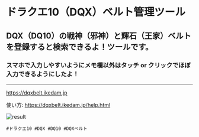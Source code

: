 # ドラクエ10（DQX）ベルト管理ツール

## DQX（DQ10）の戦神（邪神）と輝石（王家）ベルトを登録すると検索できるよ！ツールです。

### スマホで入力しやすいようにメモ欄以外はタッチ or クリックでほぼ入力できるようにしたよ！
----
https://dqxbelt.ikedam.jp


使い方: https://dqxbelt.ikedam.jp/help.html

![result](https://github.com/minidamjp/dqxbelt/raw/main/doc/dqxbelt.gif?raw=true "使用例")

`#ドラクエ10 #DQX #DQ10 #DQXベルト`

